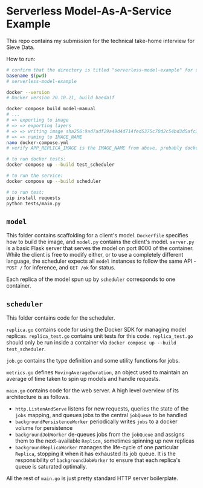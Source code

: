 # Serverless Model-As-A-Service Example

This repo contains my submission for the technical take-home interview for Sieve Data.

How to run:

```sh
# confirm that the directory is titled "serverless-model-example" for docker-compose
basename $(pwd)
# serverless-model-example

docker --version
# Docker version 20.10.21, build baeda1f

docker compose build model-manual
# ...
# => exporting to image                                                                               0.0s
# => => exporting layers                                                                              0.0s
# => => writing image sha256:9ad7adf29a49d4d714fed5375c70d2c54bd3d5afc35ea151f0a39e125315a1c7         0.0s
# => => naming to IMAGE_NAME                                                                          0.0s
nano docker-compose.yml
# verify APP_REPLICA_IMAGE is the IMAGE_NAME from above, probably docker.io/library/serverless-model-example-model-manual

# to run docker tests:
docker compose up --build test_scheduler

# to run the service:
docker compose up --build scheduler

# to run test:
pip install requests
python tests/main.py
```

## `model`

This folder contains scaffolding for a client's model. `Dockerfile` specifies how to build the image, and `model.py` contains the client's model. `server.py` is a basic Flask server that serves the model on port 8000 of the container. While the client is free to modify either, or to use a completely different language, the scheduler expects all `model` instances to follow the same API - `POST /` for inference, and `GET /ok` for status.

Each replica of the model spun up by `scheduler` corresponds to one container.

## `scheduler`

This folder contains code for the scheduler. 

`replica.go` contains code for using the Docker SDK for managing model replicas. `replica_test.go` contains unit tests for this code. `replica_test.go` should only be run inside a container via `docker compose up --build test_scheduler`.

`job.go` contains the type definition and some utility functions for jobs.

`metrics.go` defines `MovingAverageDuration`, an object used to maintain an average of time taken to spin up models and handle requests.

`main.go` contains code for the web server. A high level overview of its architecture is as follows.

- `http.ListenAndServe` listens for new requests, queries the state of the `jobs` mapping, and queues jobs to the central `jobQueue` to be handled
- `backgroundPersistenceWorker` periodically writes `jobs` to a docker volume for persistence
- `backgroundJobWorker` de-queues jobs from the `jobQueue` and assigns them to the next-available `Replica`, sometimes spinning up new replicas
- `backgroundReplicaWorker` manages the life-cycle of one particular `Replica`, stopping it when it has exhausted its job queue. It is the responsibility of `backgroundJobWorker` to ensure that each replica's queue is saturated optimally.

All the rest of `main.go` is just pretty standard HTTP server boilerplate.

